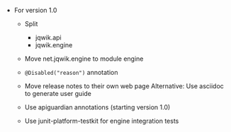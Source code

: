 - For version 1.0

  - Split
    - jqwik.api
    - jqwik.engine

  - Move net.jqwik.engine to module engine

  - `@Disabled("reason")` annotation

  - Move release notes to their own web page
    Alternative: Use asciidoc to generate user guide

  - Use apiguardian annotations (starting version 1.0)

  - Use junit-platform-testkit for engine integration tests